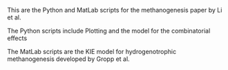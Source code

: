 This are the Python and MatLab scripts for the methanogenesis paper by Li et al.

The Python scripts include Plotting and the model for the combinatorial effects

The MatLab scripts are the KIE model for hydrogenotrophic methanogenesis developed by Gropp et al.
